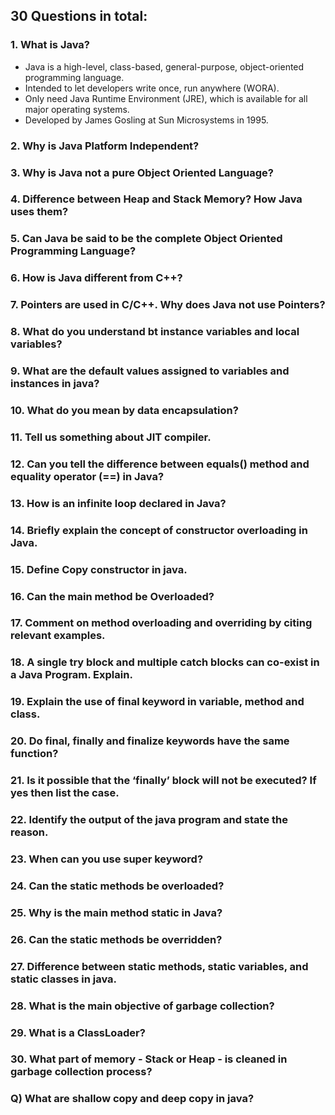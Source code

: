 ## 30 Questions in total:
### 1. What is Java?
- Java is a high-level, class-based, general-purpose, object-oriented programming language. 
- Intended to let developers write once, run anywhere (WORA).
- Only need Java Runtime Environment (JRE), which is available for all major operating systems.
- Developed by James Gosling at Sun Microsystems in 1995.

### 2. Why is Java Platform Independent?

### 3. Why is Java not a pure Object Oriented Language?

### 4. Difference between Heap and Stack Memory? How Java uses them?

### 5. Can Java be said to be the complete Object Oriented Programming Language?

### 6. How is Java different from C++?

### 7. Pointers are used in C/C++. Why does Java not use Pointers?

### 8. What do you understand bt instance variables and local variables?

### 9. What are the default values assigned to variables and instances in java?

### 10. What do you mean by data encapsulation?

### 11. Tell us something about JIT compiler.

### 12. Can you tell the difference between equals() method and equality operator (==) in Java?

### 13. How is an infinite loop declared in Java?

### 14. Briefly explain the concept of constructor overloading in Java.

### 15. Define Copy constructor in java.

### 16. Can the main method be Overloaded?

### 17. Comment on method overloading and overriding by citing relevant examples.

### 18. A single try block and multiple catch blocks can co-exist in a Java Program. Explain.

### 19. Explain the use of final keyword in variable, method and class.

### 20. Do final, finally and finalize keywords have the same function?

### 21. Is it possible that the ‘finally’ block will not be executed? If yes then list the case.

### 22. Identify the output of the java program and state the reason.

### 23. When can you use super keyword?

### 24. Can the static methods be overloaded?

### 25. Why is the main method static in Java?

### 26. Can the static methods be overridden?

### 27. Difference between static methods, static variables, and static classes in java.

### 28. What is the main objective of garbage collection?

### 29. What is a ClassLoader?

### 30. What part of memory - Stack or Heap - is cleaned in garbage collection process?

### Q) What are shallow copy and deep copy in java?